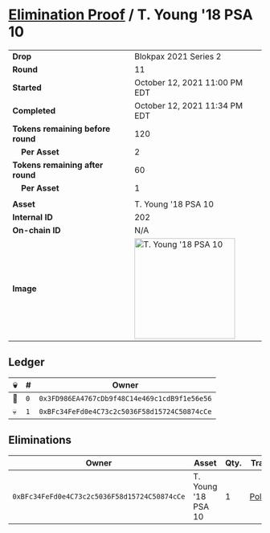 # [Elimination Proof](./readme.md) / T. Young &#039;18 PSA 10

|||
|---|---|
| **Drop** | Blokpax 2021 Series 2 |
| **Round** | 11 |
| **Started** | October 12, 2021 11:00 PM EDT |
| **Completed** | October 12, 2021 11:34 PM EDT |
| **Tokens remaining before round** | 120 |
| **&nbsp;&nbsp;&nbsp;&nbsp;Per Asset** | 2 |
| **Tokens remaining after round** | 60 |
| **&nbsp;&nbsp;&nbsp;&nbsp;Per Asset** | 1 |
| | |
| **Asset** | T. Young &#039;18 PSA 10 |
| **Internal ID** | 202 |
| **On-chain ID** | N/A |
| **Image** | <img src="https://tcdn.blokpax.com/9484ebfa-6351-4aec-b443-7648daf59f0d/2d7b9b1eed3f009122f28ce900dd9445cc6dce122ce7a4851baae6b62722e8f5.jpg" height="200" alt="T. Young &#039;18 PSA 10" /> |

## Ledger

| 💀 | # | Owner |
| --- | --- | --- |
| 👑 | `0` | `0x3FD986EA4767cDb9f48C14e469c1cdB9f1e56e56` |
| 💀 | `1` | `0xBFc34FeFd0e4C73c2c5036F58d15724C50874cCe` |


## Eliminations

| Owner | Asset | Qty. | Transaction |
| --- | --- | --- | --- |
| `0xBFc34FeFd0e4C73c2c5036F58d15724C50874cCe` | T. Young '18 PSA 10 | 1 | [Polygonscan](https://polygonscan.com/tx/0x13c24f98a1f7bc461b2552a1c20c4b9dc38acb7c0f6ed0841489aa2cccad6738) |
